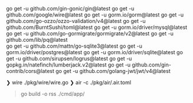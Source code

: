 
go get -u github.com/gin-gonic/gin@latest
go get -u github.com/google/wire@latest
go get -u gorm.io/gorm@latest
go get -u github.com/go-ozzo/ozzo-validation/v4@latest
go get -u github.com/BurntSushi/toml@latest
go get -u gorm.io/driver/mysql@latest
go get -u github.com/go-gormigrate/gormigrate/v2@latest
go get -u github.com/lib/pq@latest  
go get -u github.com/mattn/go-sqlite3@latest
go get -u gorm.io/driver/postgres@latest
go get -u gorm.io/driver/sqlite@latest
go get -u github.com/sirupsen/logrus@latest
go get -u gopkg.in/natefinch/lumberjack.v2@latest
go get -u github.com/gin-contrib/cors@latest
go get -u github.com/golang-jwt/jwt/v4@latest

❯ wire ./pkg/wire/wire.go
❯ air -c ./pkg/air/.air.toml

>  go build -o rss  ./cmd/app/


